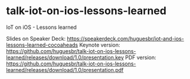 # talk-iot-on-ios-lessons-learned
IoT on iOS - Lessons learned

Slides on Speaker Deck: https://speakerdeck.com/huguesbr/iot-and-ios-lessons-learned-cocoaheads
Keynote version: https://github.com/huguesbr/talk-iot-on-ios-lessons-learned/releases/download/1.0/presentation.key
PDF version: https://github.com/huguesbr/talk-iot-on-ios-lessons-learned/releases/download/1.0/presentation.pdf
